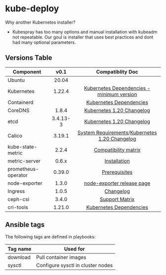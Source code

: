 # kube-deploy
Why another Kubernetes installer?  
* Kubespray has too many options and manual installation with kubeadm not repeatable. Our goul is installer that uses best practices and dont had many optional parameters.

## Versions Table
| Component     |  v0.1 | Compatiblity Doc |
| ------------- |:------:| :--------------: | 
| Ubuntu        | 20.04  |   |
| Kubernetes    | 1.22.4 | [Kubernetes Dependencies - minimum version](https://github.com/kubernetes/kubernetes/blob/master/build/dependencies.yaml) |
| Containerd    |        | [Kubernetes Dependencies](https://github.com/kubernetes/kubernetes/blob/master/CHANGELOG/CHANGELOG-1.22.md) |
| CoreDNS       | 1.8.4  | [Kubernetes 1.20 Changelog](https://github.com/kubernetes/kubernetes/blob/master/CHANGELOG/CHANGELOG-1.20.md#feature-11)
| etcd          |  3.4.13-3 | [Kubernetes 1.20 Changelog](https://github.com/kubernetes/kubernetes/blob/master/CHANGELOG/CHANGELOG-1.20.md#bug-or-regression-15)
| Calico        | 3.19.1 | [System Requirements](https://docs.projectcalico.org/archive/v3.16/getting-started/kubernetes/requirements)/[Kubernetes 1.20 Changelog](https://github.com/kubernetes/kubernetes/blob/master/CHANGELOG/CHANGELOG-1.20.md#bug-or-regression-15) |
| kube-state-metric   | 2.2.4  | [Compatibility matrix](https://github.com/kubernetes/kube-state-metrics#compatibility-matrix) |
| metric-server       | 0.6.x  | [Installation](https://github.com/kubernetes-sigs/metrics-server#installation) |
| prometheus-operator | 0.39.0 | [Prerequisites](https://github.com/prometheus-operator/prometheus-operator#prerequisites) |
| node-exporter       | 1.3.0 | [node-exporter release page](https://github.com/prometheus/node_exporter/releases) |
| Ingress             | 1.0.5 | [Changelog](https://github.com/kubernetes/ingress-nginx/blob/master/Changelog.md) |
| ceph-csi            | 3.4.0  | [Support Matrix](https://github.com/ceph/ceph-csi#support-matrix) |
| cri-tools           | 1.21.0 | [Kubernetes Dependencies](https://github.com/kubernetes/kubernetes/blob/master/CHANGELOG/CHANGELOG-1.22.md) |


## Ansible tags

The following tags are defined in playbooks:

|                       Tag name | Used for
|--------------------------------|---------
|                       download | Pull container images
|                         sysctl | Configure sysctl in cluster nodes
